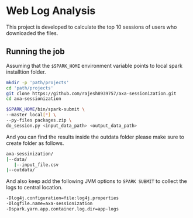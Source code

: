 # Web Log Analysis
This project is developed to calculate the top 10 sessions of users who downloaded the files.

## Running the job

Assuming that the `$SPARK_HOME` environment variable points to local spark installtion folder.

```bash
mkdir -p 'path/projects'
cd 'path/projects'
git clone https://github.com/rajesh8939757/axa-sessionization.git
cd axa-sessionization
```

```bash
$SPARK_HOME/bin/spark-submit \
--master local[*] \
--py-files packages.zip \
do_session.py <input_data_path> <output_data_path>
```

And you can find the results inside the outdata folder
please make sure to create folder as follows.

```bash
axa-sessinization/
|--data/
   |--input_file.csv
|--outdata/
```

And also keep add the following JVM options to `SPARK SUBMIT` 
to collect the logs to central location.
```bash
-Dlog4j.configuration=file:log4j.properties
-Dlogfile.name=axa-sessionization
-Dspark.yarn.app.container.log.dir=app-logs
```

